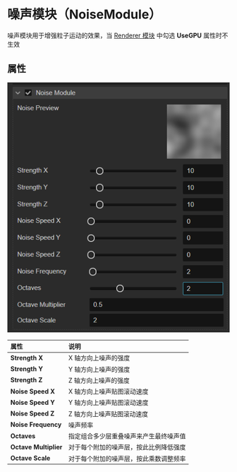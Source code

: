 # 噪声模块（NoiseModule）  

噪声模块用于增强粒子运动的效果，当 [Renderer 模块](./renderer.md) 中勾选 **UseGPU** 属性时不生效  

## 属性  

![noise_module](module/noise_module.png)

| 属性 | 说明 |
| :--- | :--- |
| **Strength X** | X 轴方向上噪声的强度 |
| **Strength Y** | Y 轴方向上噪声的强度 |
| **Strength Z** | Z 轴方向上噪声的强度 |
| **Noise Speed X** | X 轴方向上噪声贴图滚动速度  |
| **Noise Speed Y** | Y 轴方向上噪声贴图滚动速度  |
| **Noise Speed Z** | Z 轴方向上噪声贴图滚动速度  |
| **Noise Frequency** | 噪声频率 |
| **Octaves** | 指定组合多少层重叠噪声来产生最终噪声值 |
| **Octave Multiplier** | 对于每个附加的噪声层，按此比例降低强度 |
| **Octave Scale** | 对于每个附加的噪声层，按此乘数调整频率 |